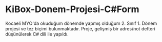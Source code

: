 # KiBox-Donem-Projesi-C#Form
 Kocaeli MYO'da okuduğum dönemde yapmış olduğum 2. Sınıf 1. Dönem projesi ve tez biçimi bulunmaktadır. Proje, gelişmiş bir adres/not defteri düşünülerek C# dili ile yapıldı. 
